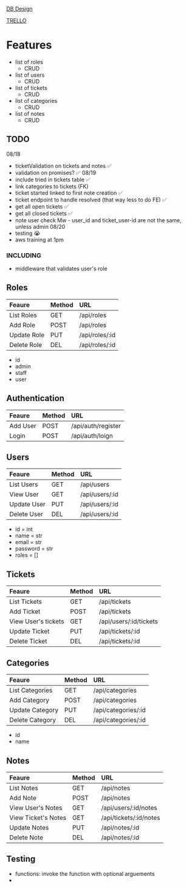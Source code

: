 
[DB Design]("https://dbdesigner.page.link/FNCqKX4MJfZ8tFEu5")

[TRELLO]("https://trello.com/b/dyw0n1Cj/%F0%9F%90%9Btracker")

# Features

- list of roles
    - CRUD
- list of users
    - CRUD
- list of tickets
    - CRUD
- list of categories
    - CRUD
- list of notes
    - CRUD

## TODO
08/18
- ticketValidation on tickets and notes ✅
- validation on promises? ✅
08/19
- include tried in tickets table ✅
- link categories to tickets (FK)
- ticket started linked to first note creation ✅
- ticket endpoint to handle resolved (that way less to do FE) ✅
- get all open tickets ✅
- get all closed tickets ✅
- note user check Mw - user_id and ticket_user-id are not the same, unless admin
08/20
- testing 😭
- aws training at 1pm

### INCLUDING
- middleware that validates user's role



## Roles

|Feaure|Method|URL|
|:--|:--|:--|
|List Roles|GET|/api/roles|
|Add Role|POST|/api/roles|
|Update Role|PUT|/api/roles/:id|
|Delete Role|DEL|/api/roles/:id|

- id
- admin
- staff
- user


## Authentication
|Feaure|Method|URL|
|:--|:--|:--|
|Add User|POST|/api/auth/register|
|Login|POST|/api/auth/loign|

## Users

|Feaure|Method|URL|
|:--|:--|:--|
|List Users|GET|/api/users|
|View User|GET|/api/users/:id|
|Update User|PUT|/api/users/:id|
|Delete User|DEL|/api/users/:id|

- id = int
- name = str
- email = str
- password = str
- roles = []


## Tickets

|Feaure|Method|URL|
|:--|:--|:--|
|List Tickets|GET|/api/tickets|
|Add Ticket|POST|/api/tickets|
|View User's tickets|GET|/api/users/:id/tickets|
|Update Ticket|PUT|/api/tickets/:id|
|Delete Ticket|DEL|/api/tickets/:id|

## Categories

|Feaure|Method|URL|
|:--|:--|:--|
|List Categories|GET|/api/categories|
|Add Category|POST|/api/categories|
|Update Category|PUT|/api/categories/:id|
|Delete Category|DEL|/api/categories/:id|

- id
- name

## Notes

|Feaure|Method|URL|
|:--|:--|:--|
|List Notes|GET|/api/notes|
|Add Note|POST|/api/notes|
|View User's Notes|GET|/api/users/:id/notes|
|View Ticket's Notes|GET|/api/tickets/:id/notes|
|Update Notes|PUT|/api/notes/:id|
|Delete Note|DEL|/api/notes/:id|




## Testing

- functions: invoke the function with optional arguements
- 
